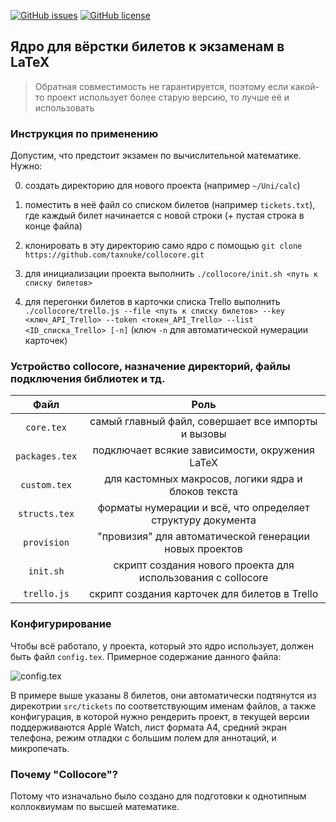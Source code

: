 [![GitHub issues](https://img.shields.io/github/issues/taxnuke/collocore.svg)](https://github.com/taxnuke/collocore/issues)
[![GitHub license](https://img.shields.io/github/license/taxnuke/collocore.svg)](https://github.com/taxnuke/collocore/blob/master/LICENSE)

## Ядро для вёрстки билетов к экзаменам в LaTeX

> Обратная совместимость не гарантируется, поэтому если какой-то проект использует более старую версию, то лучше её и использовать

### Инструкция по применению

Допустим, что предстоит экзамен по вычислительной математике. Нужно:

0. создать директорию для нового проекта (например `~/Uni/calc`)

0. поместить в неё файл со списком билетов (например `tickets.txt`), где каждый билет начинается с новой строки (+ пустая строка в конце файла)

0. клонировать в эту директорию само ядро с помощью `git clone https://github.com/taxnuke/collocore.git`

0. для инициализации проекта выполнить `./collocore/init.sh <путь к списку билетов>`

0. для перегонки билетов в карточки списка Trello выполнить `./collocore/trello.js --file <путь к списку билетов> --key <ключ_API_Trello> --token <токен_API_Trello> --list <ID_списка_Trello> [-n]` (ключ `-n` для автоматической нумерации карточек)


### Устройство collocore, назначение директорий, файлы подключения библиотек и тд.

|    Файл        |                       Роль                                   |
| :------------: | :----------------------------------------------------------: |
| `core.tex`     | самый главный файл, совершает все импорты и вызовы           |
| `packages.tex` | подключает всякие зависимости, окружения LaTeX               |
| `custom.tex`   | для кастомных макросов, логики ядра и блоков текста          |
| `structs.tex`  | форматы нумерации и всё, что определяет структуру документа  |
| `provision`    | "провизия" для автоматической генерации новых проектов       |
| `init.sh`      | скрипт создания нового проекта для использования с collocore |
| `trello.js`    | скрипт создания карточек для билетов в Trello                |

### Конфигурирование

Чтобы всё работало, у проекта, который это ядро использует, должен быть файл `config.tex`. Примерное содержание данного файла:

![config.tex](https://i.imgur.com/v8r5dDB.png)

В примере выше указаны 8 билетов, они автоматически подтянутся из дирекотрии `src/tickets` по соответствующим именам файлов, а также конфигурация, в которой нужно рендерить проект, в текущей версии поддерживаются Apple Watch, лист формата А4, средний экран телефона, режим отладки с большим полем для аннотаций, и микропечать.

### Почему "Collocore"?

Потому что изначально было создано для подготовки к однотипным коллоквиумам по высшей математике.
